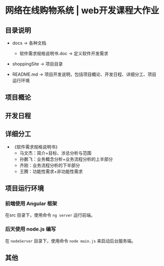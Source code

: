 ﻿# 网络在线购物系统 | web开发课程大作业

## 目录说明

- docs  ->  各种文档
    - 软件需求规格说明书.doc     ->     定义软件开发需求  

- shoppingSite  ->  项目目录  

- README.md   ->   项目开发说明，包括项目概论、开发日程、详细分工、项目运行环境  

## 项目概论

## 开发日程

## 详细分工
- 《软件需求规格说明书》
     - 马文杰：简介+目标、涉总分析与范围
     - 孙鹏飞：业务概念分析+业务流程分析的上半部分
     - 齐刚：业务流程分析的下半部分
     - 王腾：功能性需求+非功能性需求

## 项目运行环境

### 前端使用 Angular 框架

在src 目录下，使用命令 `ng server` 运行前端。

### 后天使用 node.js 编写

在 `nodeServer` 目录下，使用命令 `node main.js` 来启动后台服务端。

## 其他